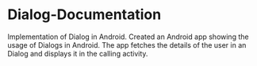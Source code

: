 # Dialog-Documentation
Implementation of Dialog in Android. Created an Android app showing the usage of Dialogs in Android. The app fetches the details of the user in an Dialog and displays it in the calling activity.
